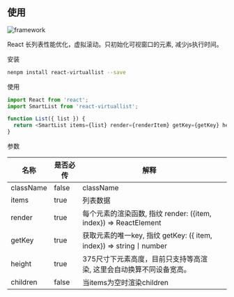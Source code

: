## 使用

![framework](https://p1.music.126.net/KBgcVD7mTldxw130unnDDw==/109951165000832035.png)

React 长列表性能优化，虚拟滚动。只初始化可视窗口的元素, 减少js执行时间。


安装

```bash
nenpm install react-virtuallist --save
```

使用

```js
import React from 'react';
import SmartList from 'react-virtuallist';

function List({ list }) {
  return <SmartList items={list} render={renderItem} getKey={getKey} height={50} />
}
```


参数

| 名称      | 是否必传 | 解释                                                                |        |
|-----------|----------|---------------------------------------------------------------------|--------|
| className | false    | className                                                           |        |
| items     | true     | 列表数据                                                            |        |
| render    | true     | 每个元素的渲染函数, 指纹 render: ({item, index}) => ReactElement    |        |
| getKey    | true     | 获取元素的唯一key, 指纹 getKey: ({ item, index}) => string丨number          |  |
| height    | true     | 375尺寸下元素高度，目前只支持等高渲染, 这里会自动换算不同设备宽高。 |        |
| children  | false    | 当items为空时渲染children                                           |        |
